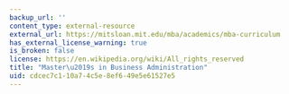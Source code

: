 ```yaml
---
backup_url: ''
content_type: external-resource
external_url: https://mitsloan.mit.edu/mba/academics/mba-curriculum
has_external_license_warning: true
is_broken: false
license: https://en.wikipedia.org/wiki/All_rights_reserved
title: "Master\u2019s in Business Administration"
uid: cdcec7c1-10a7-4c5e-8ef6-49e5e61527e5
---
```

